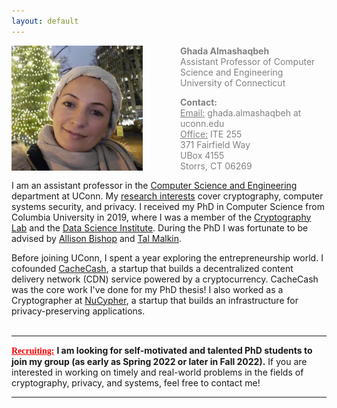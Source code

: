 ```yaml
---
layout: default
---
```


<div class="grid">
    <div class="col-1-2">
       <div class="content">
           <img style="float: left; margin-right: 60px;" src="images/ghada0.jpg" alt="myprofile" width="210" height="200"> 
       </div>
    </div>
    <div class="col-1-2">
       <div class="content">
          <span style="color:grey;font-size:14px;">
            <p><b>Ghada Almashaqbeh</b> <br/> Assistant Professor of Computer Science and Engineering <br/> University of Connecticut </p>
            <p> <b>Contact:</b> <br/> <u>Email:</u> ghada.almashaqbeh at uconn.edu <br/> <u>Office:</u> ITE 255 <br/> 371 Fairfield Way <br/> UBox 4155 <br/> Storrs, CT  06269</p>
          </span> 
       </div>
    </div>
</div>


I am an assistant professor in the [Computer Science and Engineering](https://www.cse.uconn.edu/) department at UConn. My [research interests](/research/) cover cryptography, computer systems security, and privacy. I received my PhD in Computer Science from Columbia University in 2019, where I was a member of the [Cryptography Lab](http://www.cs.columbia.edu/crypto) and the [Data Science Institute](https://datascience.columbia.edu/). During the PhD I was fortunate to be advised by [Allison Bishop](https://www.thecomputersciencecomedian.com) and [Tal Malkin](http://www.cs.columbia.edu/~tal). 
 
Before joining UConn, I spent a year exploring the entrepreneurship world. I cofounded [CacheCash](https://cachecash.com), a startup that builds a decentralized content delivery network (CDN) service powered by a cryptocurrency. CacheCash was the core work I've done for my PhD thesis! I also worked as a Cryptographer at [NuCypher](https://www.nucypher.com/), a startup that builds an infrastructure for privacy-preserving applications. 
<br/>
<br/> 

---------------------------------------
**<span style="color:red;font-family: 'Comic Sans MS';"><u>Recruiting:</u></span>** **I am looking for self-motivated and talented PhD students to join my group (as early as Spring 2022 or later in Fall 2022).** If you are interested in working on timely and real-world problems in the fields of cryptography, privacy, and systems, feel free to contact me! 

---------------------------------------
